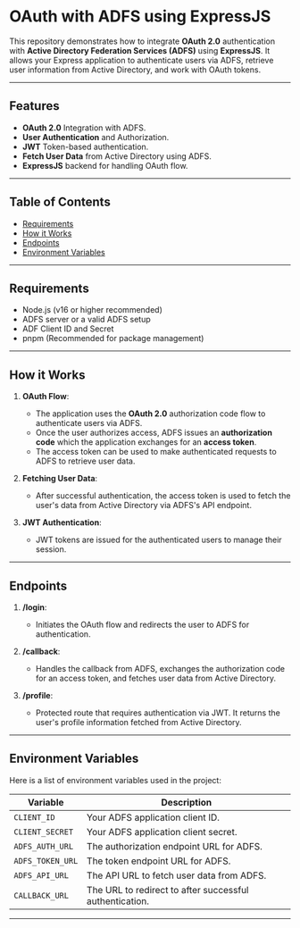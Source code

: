 # OAuth with ADFS using ExpressJS

This repository demonstrates how to integrate **OAuth 2.0** authentication with **Active Directory Federation Services (ADFS)** using **ExpressJS**. It allows your Express application to authenticate users via ADFS, retrieve user information from Active Directory, and work with OAuth tokens.

---

## Features

- **OAuth 2.0** Integration with ADFS.
- **User Authentication** and Authorization.
- **JWT** Token-based authentication.
- **Fetch User Data** from Active Directory using ADFS.
- **ExpressJS** backend for handling OAuth flow.

---

## Table of Contents

- [Requirements](#requirements)
- [How it Works](#how-it-works)
- [Endpoints](#endpoints)
- [Environment Variables](#environment-variables)

---

## Requirements

- Node.js (v16 or higher recommended)
- ADFS server or a valid ADFS setup
- ADF Client ID and Secret
- pnpm (Recommended for package management)

---

## How it Works

1. **OAuth Flow**:

   - The application uses the **OAuth 2.0** authorization code flow to authenticate users via ADFS.
   - Once the user authorizes access, ADFS issues an **authorization code** which the application exchanges for an **access token**.
   - The access token can be used to make authenticated requests to ADFS to retrieve user data.

2. **Fetching User Data**:

   - After successful authentication, the access token is used to fetch the user's data from Active Directory via ADFS's API endpoint.

3. **JWT Authentication**:
   - JWT tokens are issued for the authenticated users to manage their session.

---

## Endpoints

1. **/login**:

   - Initiates the OAuth flow and redirects the user to ADFS for authentication.

2. **/callback**:

   - Handles the callback from ADFS, exchanges the authorization code for an access token, and fetches user data from Active Directory.

3. **/profile**:
   - Protected route that requires authentication via JWT. It returns the user's profile information fetched from Active Directory.

---

## Environment Variables

Here is a list of environment variables used in the project:

| Variable         | Description                                             |
| ---------------- | ------------------------------------------------------- |
| `CLIENT_ID`      | Your ADFS application client ID.                        |
| `CLIENT_SECRET`  | Your ADFS application client secret.                    |
| `ADFS_AUTH_URL`  | The authorization endpoint URL for ADFS.                |
| `ADFS_TOKEN_URL` | The token endpoint URL for ADFS.                        |
| `ADFS_API_URL`   | The API URL to fetch user data from ADFS.               |
| `CALLBACK_URL`   | The URL to redirect to after successful authentication. |

---
